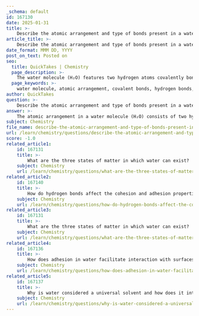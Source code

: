 ```yaml
---
_schema: default
id: 167130
date: 2025-01-31
title: >-
    Describe the atomic arrangement and type of bonds present in a water molecule.
article_title: >-
    Describe the atomic arrangement and type of bonds present in a water molecule.
date_format: MMM DD, YYYY
post_on_text: Posted on
seo:
  title: QuickTakes | Chemistry
  page_description: >-
    The water molecule (H₂O) features two hydrogen atoms covalently bonded to one oxygen atom, creating a bent structure with polar covalent bonds that allow for hydrogen bonding between molecules. This arrangement explains many of water's unique properties.
  page_keywords: >-
    water molecule, atomic arrangement, covalent bonds, hydrogen bonds, polar covalent bonds, V-shaped structure, electronegativity, molecular structure, hydrogen-oxygen bonds, chemistry, water properties
author: QuickTakes
question: >-
    Describe the atomic arrangement and type of bonds present in a water molecule.
answer: >-
    The atomic arrangement in a water molecule (H₂O) consists of two hydrogen (H) atoms covalently bonded to one oxygen (O) atom. This arrangement forms a V-shaped or bent molecular structure, with an angle of approximately 104.5 degrees between the hydrogen-oxygen-hydrogen atoms. \n\n### Types of Bonds in Water\n\n1. **Covalent Bonds**: \n   - In water, each hydrogen atom shares one electron with the oxygen atom, resulting in two single covalent bonds. This sharing of electrons allows the atoms to achieve a more stable electronic configuration.\n   - The covalent bonds in water are polar due to the difference in electronegativity between oxygen and hydrogen. Oxygen is more electronegative, meaning it attracts the shared electrons more strongly than hydrogen. This unequal sharing results in a partial negative charge (δ-) on the oxygen atom and partial positive charges (δ+) on the hydrogen atoms.\n\n2. **Hydrogen Bonds**: \n   - In addition to covalent bonds, water molecules can form hydrogen bonds with each other. These are weak interactions that occur between the positively charged hydrogen atoms of one water molecule and the negatively charged oxygen atoms of another. Hydrogen bonding is crucial for many of water's unique properties, such as its high surface tension, boiling point, and solvent capabilities.\n\n### Summary\nThe molecular structure of water, characterized by its bent shape and polar covalent bonds, leads to the formation of hydrogen bonds between water molecules. This unique arrangement and bonding are fundamental to understanding water's behavior and its essential role in biological and chemical processes.
subject: Chemistry
file_name: describe-the-atomic-arrangement-and-type-of-bonds-present-in-a-water-molecule.md
url: /learn/chemistry/questions/describe-the-atomic-arrangement-and-type-of-bonds-present-in-a-water-molecule
score: -1.0
related_article1:
    id: 167131
    title: >-
        What are the three states of matter in which water can exist?
    subject: Chemistry
    url: /learn/chemistry/questions/what-are-the-three-states-of-matter-in-which-water-can-exist
related_article2:
    id: 167140
    title: >-
        How do hydrogen bonds affect the cohesion and adhesion properties of water?
    subject: Chemistry
    url: /learn/chemistry/questions/how-do-hydrogen-bonds-affect-the-cohesion-and-adhesion-properties-of-water
related_article3:
    id: 167131
    title: >-
        What are the three states of matter in which water can exist?
    subject: Chemistry
    url: /learn/chemistry/questions/what-are-the-three-states-of-matter-in-which-water-can-exist
related_article4:
    id: 167136
    title: >-
        How does adhesion in water facilitate interaction with surfaces?
    subject: Chemistry
    url: /learn/chemistry/questions/how-does-adhesion-in-water-facilitate-interaction-with-surfaces
related_article5:
    id: 167137
    title: >-
        Why is water considered a universal solvent and how does it interact with different molecules?
    subject: Chemistry
    url: /learn/chemistry/questions/why-is-water-considered-a-universal-solvent-and-how-does-it-interact-with-different-molecules
---
```


&nbsp;